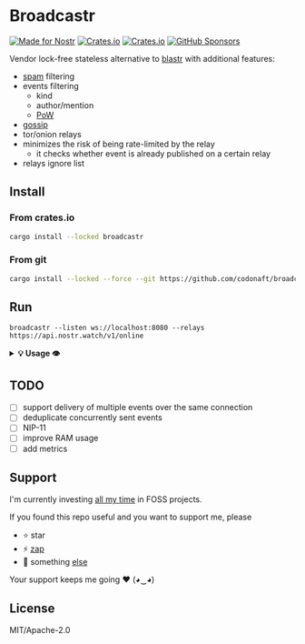 # Broadcastr
[![Made for Nostr](https://img.shields.io/badge/Nostr-enabled-purple?logo=nostr&logoColor=white)](https://github.com/nostr-protocol)
[![Crates.io](https://img.shields.io/crates/v/broadcastr)](https://crates.io/crates/broadcastr)
[![Crates.io](https://img.shields.io/crates/d/broadcastr)](https://crates.io/crates/broadcastr)
[![GitHub Sponsors](https://img.shields.io/badge/Sponsor-%E2%9D%A4-%23db61a2.svg?&logo=github&logoColor=white&labelColor=181717&style=flat-square)](#Support)

Vendor lock-free stateless alternative to [blastr](https://github.com/MutinyWallet/blastr) with additional features:
- [spam](https://spam.nostr.band) filtering
- events filtering
    - kind
    - author/mention
    - [PoW](https://github.com/nostr-protocol/nips/blob/master/13.md)
- [gossip](https://github.com/frnandu/yana/blob/master/GOSSIP.md)
- tor/onion relays
- minimizes the risk of being rate-limited by the relay
    - it checks whether event is already published on a certain relay
- relays ignore list

## Install

### From crates.io
```bash
cargo install --locked broadcastr
```

### From git
```bash
cargo install --locked --force --git https://github.com/codonaft/broadcastr
```

## Run
```
broadcastr --listen ws://localhost:8080 --relays https://api.nostr.watch/v1/online
```

<details>
<summary><b>💡 Usage 👁️</b></summary>
<p>

```
Usage: broadcastr --listen <listen> --relays <relays> [--blocked-relays <blocked-relays>] [--tor-proxy <tor-proxy>] [--proxy <proxy>] [--min-pow <min-pow>] [--allowed-pubkeys <allowed-pubkeys>] [--disable-mentions] [--max-events-per-min <max-events-per-min>] [--allowed-kinds <allowed-kinds>] [--disable-gossip] [--disable-spam-nostr-band] [--update-interval <update-interval>] [--max-backoff-interval <max-backoff-interval>] [--connection-timeout <connection-timeout>] [--request-timeout <request-timeout>] [--log-level <log-level>] [--tcp-backlog <tcp-backlog>] [--max-msg-size <max-msg-size>] [--max-frame-size <max-frame-size>]

Broadcast Nostr events to other relays

Options:
  --listen          the listener ws URI (e.g. "ws://localhost:8080")
  --relays          relays or relay-list URIs (comma-separated, e.g.
                    "https://api.nostr.watch/v1/online,file:///path/to/relays-in-array.json,ws://1.2.3.4:5678")
  --blocked-relays  same, but for ignored relays; put public URL to your
                    broadcastr here to avoid loops
  --tor-proxy       connect to tor onion relays using socks5 proxy (e.g.
                    "127.0.0.1:9050")
  --proxy           connect to all relays using socks5 proxy
  --min-pow         pow difficulty limit (NIP-13)
  --allowed-pubkeys authors or mentioned authors (comma-separated
                    hex/bech32/NIP-21 allow-list)
  --disable-mentions
                    disallow mentions (of the allowed authors) by others
                    (default is false)
  --max-events-per-min
                    max events by author per minute (default is 5)
  --allowed-kinds   limit event kinds with (comma-separated allow-list, e.g
                    "0,1,3,5,6,7,4550,34550")
  --disable-gossip  don't discover additional relays from user profiles
  --disable-spam-nostr-band
                    don't use spam.nostr.band for spam filtering
  --update-interval relays and spam-lists update interval (default is 15m)
  --max-backoff-interval
                    max update backoff interval (default is 5m)
  --connection-timeout
                    connection timeout (default is 15s)
  --request-timeout request timeout (default is 10s)
  --log-level       log level (default is info)
  --tcp-backlog     max incoming connections per listener IP address
  --max-msg-size    event message size
  --max-frame-size  ws frame size
  -h, --help        display usage information
```

</p>
</details>

## TODO
- [ ] support delivery of multiple events over the same connection
- [ ] deduplicate concurrently sent events
- [ ] NIP-11
- [ ] improve RAM usage
- [ ] add metrics

## Support
I'm currently investing [all my time](https://codonaft.com/why) in FOSS projects.

If you found this repo useful and you want to support me, please
- ⭐ star
- ⚡ [zap](https://zapper.nostrapps.org/zap?id=npub1alptdev5srcw2hxg03567p4k6xs3lgj7f6545suc0rzp0xw98svse7rg94&amount=5000)
- 🌚 something [else](https://codonaft.com/sponsor)

Your support keeps me going ❤️ (◕‿◕)

## License
MIT/Apache-2.0
